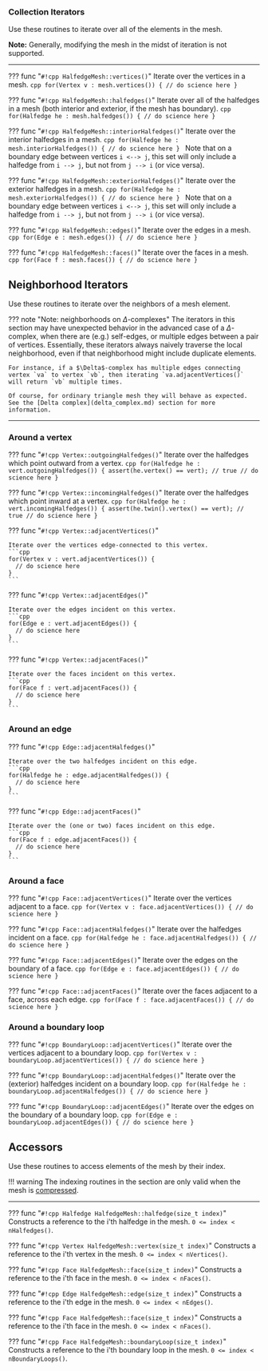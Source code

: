 ### Collection Iterators 

Use these routines to iterate over all of the elements in the mesh.

**Note:** Generally, modifying the mesh in the midst of iteration is not supported.

---

??? func "`#!cpp HalfedgeMesh::vertices()`"
    Iterate over the vertices in a mesh.
    ```cpp
    for(Vertex v : mesh.vertices()) {
      // do science here
    }
    ```

??? func "`#!cpp HalfedgeMesh::halfedges()`"
    Iterate over all of the halfedges in a mesh (both interior and exterior, if the mesh has boundary).
    ```cpp
    for(Halfedge he : mesh.halfedges()) {
      // do science here
    }
    ```

??? func "`#!cpp HalfedgeMesh::interiorHalfedges()`"
    Iterate over the interior halfedges in a mesh.
    ```cpp
    for(Halfedge he : mesh.interiorHalfedges()) {
      // do science here
    }
    ```
    Note that on a boundary edge between vertices `i <--> j`, this set will only include a halfedge from `i --> j`, but not from `j --> i` (or vice versa).

??? func "`#!cpp HalfedgeMesh::exteriorHalfedges()`"
    Iterate over the exterior halfedges in a mesh.
    ```cpp
    for(Halfedge he : mesh.exteriorHalfedges()) {
      // do science here
    }
    ```
    Note that on a boundary edge between vertices `i <--> j`, this set will only include a halfedge from `i --> j`, but not from `j --> i` (or vice versa).

??? func "`#!cpp HalfedgeMesh::edges()`"
    Iterate over the edges in a mesh.
    ```cpp
    for(Edge e : mesh.edges()) {
      // do science here
    }
    ```

??? func "`#!cpp HalfedgeMesh::faces()`"
    Iterate over the faces in a mesh.
    ```cpp
    for(Face f : mesh.faces()) {
      // do science here
    }
    ```


## Neighborhood Iterators 

Use these routines to iterate over the neighbors of a mesh element.


??? note "Note: neighborhoods on $\Delta$-complexes"
    The iterators in this section may have unexpected behavior in the advanced case of a $\Delta$-complex, when there are (e.g.) self-edges, or multiple edges between a pair of vertices. Essentially, these iterators always naively traverse the local neighborhood, even if that neighborhood might include duplicate elements. 
    
    For instance, if a $\Delta$-complex has multiple edges connecting vertex `va` to vertex `vb`, then iterating `va.adjacentVertices()` will return `vb` multiple times.
    
    Of course, for ordinary triangle mesh they will behave as expected. See the [Delta complex](delta_complex.md) section for more information.

---

### Around a vertex

??? func "`#!cpp Vertex::outgoingHalfedges()`"
    Iterate over the halfedges which point outward from a vertex.
    ```cpp
    for(Halfedge he : vert.outgoingHalfedges()) {
      assert(he.vertex() == vert); // true
      // do science here
    }
    ```

??? func "`#!cpp Vertex::incomingHalfedges()`"
    Iterate over the halfedges which point inward at a vertex.
    ```cpp
    for(Halfedge he : vert.incomingHalfedges()) {
      assert(he.twin().vertex() == vert); // true
      // do science here
    }
    ```

??? func "`#!cpp Vertex::adjacentVertices()`"

    Iterate over the vertices edge-connected to this vertex.
    ```cpp
    for(Vertex v : vert.adjacentVertices()) {
      // do science here
    }
    ```

??? func "`#!cpp Vertex::adjacentEdges()`"

    Iterate over the edges incident on this vertex.
    ```cpp
    for(Edge e : vert.adjacentEdges()) {
      // do science here
    }
    ```

??? func "`#!cpp Vertex::adjacentFaces()`"

    Iterate over the faces incident on this vertex.
    ```cpp
    for(Face f : vert.adjacentFaces()) {
      // do science here
    }
    ```

### Around an edge

??? func "`#!cpp Edge::adjacentHalfedges()`"

    Iterate over the two halfedges incident on this edge.
    ```cpp
    for(Halfedge he : edge.adjacentHalfedges()) {
      // do science here
    }
    ```

??? func "`#!cpp Edge::adjacentFaces()`"

    Iterate over the (one or two) faces incident on this edge.
    ```cpp
    for(Face f : edge.adjacentFaces()) {
      // do science here
    }
    ```

### Around a face

??? func "`#!cpp Face::adjacentVertices()`"
    Iterate over the vertices adjacent to a face.
    ```cpp
    for(Vertex v : face.adjacentVertices()) {
      // do science here
    }
    ```

??? func "`#!cpp Face::adjacentHalfedges()`"
    Iterate over the halfedges incident on a face.
    ```cpp
    for(Halfedge he : face.adjacentHalfedges()) {
      // do science here
    }
    ```

??? func "`#!cpp Face::adjacentEdges()`"
    Iterate over the edges on the boundary of a face.
    ```cpp
    for(Edge e : face.adjacentEdges()) {
      // do science here
    }
    ```

??? func "`#!cpp Face::adjacentFaces()`"
    Iterate over the faces adjacent to a face, across each edge.
    ```cpp
    for(Face f : face.adjacentFaces()) {
      // do science here
    }
    ```


### Around a boundary loop

??? func "`#!cpp BoundaryLoop::adjacentVertices()`"
    Iterate over the vertices adjacent to a boundary loop.
    ```cpp
    for(Vertex v : boundaryLoop.adjacentVertices()) {
      // do science here
    }
    ```

??? func "`#!cpp BoundaryLoop::adjacentHalfedges()`"
    Iterate over the (exterior) halfedges incident on a boundary loop.
    ```cpp
    for(Halfedge he : boundaryLoop.adjacentHalfedges()) {
      // do science here
    }
    ```

??? func "`#!cpp BoundaryLoop::adjacentEdges()`"
    Iterate over the edges on the boundary of a boundary loop.
    ```cpp
    for(Edge e : boundaryLoop.adjacentEdges()) {
      // do science here
    }
    ```


## Accessors 

Use these routines to access elements of the mesh by their index.

!!! warning
    The indexing routines in the section are only valid when the mesh is [compressed](mutation.md#compressed-mode).

---

??? func "`#!cpp Halfedge HalfedgeMesh::halfedge(size_t index)`"
    Constructs a reference to the i'th halfedge in the mesh. `0 <= index < nHalfedges()`.
    
??? func "`#!cpp Vertex HalfedgeMesh::vertex(size_t index)`"
    Constructs a reference to the i'th vertex in the mesh. `0 <= index < nVertices()`.
    
??? func "`#!cpp Face HalfedgeMesh::face(size_t index)`"
    Constructs a reference to the i'th face in the mesh. `0 <= index < nFaces()`.
    
??? func "`#!cpp Edge HalfedgeMesh::edge(size_t index)`"
    Constructs a reference to the i'th edge in the mesh. `0 <= index < nEdges()`.
    
??? func "`#!cpp Face HalfedgeMesh::face(size_t index)`"
    Constructs a reference to the i'th face in the mesh. `0 <= index < nFaces()`.

??? func "`#!cpp Face HalfedgeMesh::boundaryLoop(size_t index)`"
    Constructs a reference to the i'th boundary loop in the mesh. `0 <= index < nBoundaryLoops()`.

